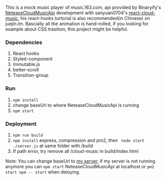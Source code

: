 This is a mock music player of music.163.com, api provided by Binaryify's [NeteaseCloudMusicApi](https://github.com/Binaryify/NeteaseCloudMusicApi.git)
development with sanyuan0704's [react-cloud-music](https://github.com/sanyuan0704/react-cloud-music.git), his react-hooks turtorial is also recommended(in Chinese) on juejin.im.  Bascially all the animation is hand-rolled, if you looking for example about CSS trasition, this project might be helpful.

### Dependencies
1. React hooks
2. Styled-component
3. Immutable.js
4. better-scroll
5. Transition-group


### Run
1. ```npm install```
2. change baseUrl to where NeteaseCloudMusicApi is running
3. ```npm start```

### Deployment
1. ```npm run build``` 
2. ```npm install``` express, compression and pm2, then ``` node start ./server.js``` at same folder with /build
3. If path error, try remove all /cloud-music in build/index.html


Note: You can change baseUrl to [my server](http://120.78.214.127:3000/), if my server is not running anymore you can ```npm start``` NeteaseCloudMusicApi at localhost or ```pm2 start npm -- start``` when deloying.
